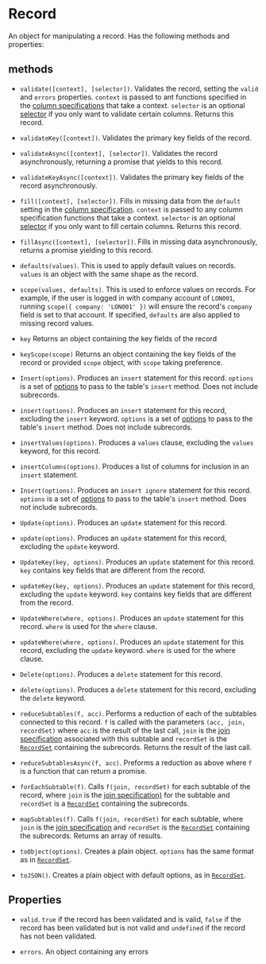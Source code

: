 # Record

An object for manipulating a record. Has the following methods and properties:

## methods

* `validate([context], [selector])`. Validates the record, setting the `valid` and `errors` properties. `context` is passed to ant functions specified in the [column specifications](./column-spec.md)
that take a context. `selector` is an optional [selector](./selector.md) if you only want to validate certain columns. Returns this record.

* `validateKey([context])`. Validates the primary key fields of the record.

* `validateAsync([context], [selector])`. Validates the record asynchronously, returning a promise that yields to this record.

* `validateKeyAsync([context])`. Validates the primary key fields of the record asynchronously.

* `fill([context], [selector])`. Fills in missing data from the `default` setting in the [column specification](./column-spec.md). `context` is passed to any column specification functions that
take a context. `selector` is an optional [selector](./selector.md) if you only want to fill certain columns. Returns this record.

* `fillAsync([context], [selector])`. Fills in missing data asynchronously, returns a promise yielding to this record.

* `defaults(values)`. This is used to apply default values on records. `values` is an object with the same shape as the record.

* `scope(values, defaults)`. This is used to enforce values on records. For example, if the user is logged in with company account of `LON001`, running `scope({ company: 'LON001' })`
will ensure the record's `company` field is set to that account. If specified, `defaults` are also applied to missing record values.

* `key` Returns an object containing the key fields of the record

* `keyScope(scope)` Returns an object containing the key fields of the record or provided `scope` object, with `scope` taking preference.

* `Insert(options)`. Produces an `insert` statement for this record. `options` is a set of [options](./table-options.md) to pass to the table's `insert` method. Does not include subrecords.

* `insert(options)`. Produces an `insert` statement for this record, excluding the `insert` keyword. `options` is a set of [options](./table-options.md) to pass to the table's `insert` method.
Does not include subrecords.

* `insertValues(options)`. Produces a `values` clause, excluding the `values` keyword, for this record.

* `insertColumns(options)`. Produces a list of columns for inclusion in an `insert` statement.

* `Insert(options)`. Produces an `insert ignore` statement for this record. `options` is a set of [options](./table-options.md) to pass to the table's `insert` method. Does not include subrecords.

* `Update(options)`. Produces an `update` statement for this record.

* `update(options)`. Produces an `update` statement for this record, excluding the `update` keyword.

* `UpdateKey(key, options)`. Produces an `update` statement for this record. `key` contains key fields that are different from the record.

* `updateKey(key, options)`. Produces an `update` statement for this record, excluding the `update` keyword. `key` contains key fields that are different from the record.

* `UpdateWhere(where, options)`. Produces an `update` statement for this record. `where` is used for the `where` clause.

* `updateWhere(where, options)`. Produces an `update` statement for this record, excluding the `update` keyword. `where` is used for the where clause.

* `Delete(options)`. Produces a `delete` statement for this record.

* `delete(options)`. Produces a `delete` statement for this record, excluding the `delete` keyword.

* `reduceSubtables(f, acc)`. Performs a reduction of each of the subtables connected to this record. `f` is called with the parameters `(acc, join, recordSet)` where `acc` is the result
of the last call, `join` is the [join specification](./join-spec.md) associated with this subtable and `recordSet` is the [`RecordSet`](./record-set) containing the subrecords.
Returns the result of the last call.

* `reduceSubtablesAsync(f, acc)`. Preforms a reduction as above where `f` is a function that can return a promise.

* `forEachSubtable(f)`. Calls `f(join, recordSet)` for each subtable of the record, where `join` is the [join specification)](./join-spec.md) for the subtable and `recordSet` is a
[`RecordSet`](./record-set.md) containing the subrecords.

* `mapSubtables(f)`. Calls `f(join, recordSet)` for each subtable, where `join` is the [join specification](./join-spec.md) and `recordSet` is the [`RecordSet`](./record-set.md)
containing the subrecords. Returns an array of results.

* `toObject(options)`. Creates a plain object. `options` has the same format as in [`RecordSet`](./record-set.md).

* `toJSON()`. Creates a plain object with default options, as in [`RecordSet`](./record-set.md).

## Properties

* `valid`. `true` if the record has been validated and is valid, `false` if the record has been validated but is not valid and `undefined` if the record has not been validated.

* `errors`. An object containing any errors
